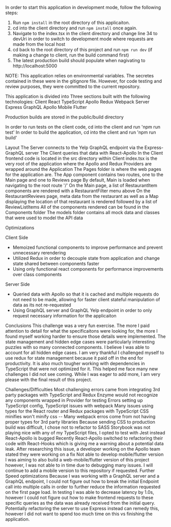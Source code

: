 In order to start this application in development mode, follow the following steps:

1. Run `npm install` in the root directory of this applicaiton. 
2. cd into the client directory and run `npm install` once again.
3. Navigate to the index.tsx in the client directory and change line 34 to devUri in order to switch to development mode where requests are made from the local host
4. cd back to the root directory of this project and run `npm run dev` (if making a change to client, run the build command first)
5. The latest production build should populate when nagivating to http://localhost:5000

NOTE: This application relies on environmental variables. The secretes contained in these were in the gitignore file. However, for code testing and review purposes, they were committed to the current repository. 

This application is divided into Three sections built with the following technologies:
  Client
    React
    TypeScript
    Apollo
    Redux
    Webpack
  Server
    Express
    GraphQL
    Apollo
  Mobile
    Flutter

Production builds are stored in the public/build directory

In order to run tests on the client code, cd into the client and run 'npm run test'
In order to build the application, cd into the client and run 'npm run build'

Layout
  The Server connects to the Yelp GraphQL endpoint via the Express-GraphQL server
  The Client queries that data with React-Apollo 
    In the Client frontend code is located in the src directory within Client
    index.tsx is the very root of the application where the Apollo and Redux Providers are wrapped around the Application
    The Pages folder is where the web pages for the application are.
    The App component contains two routes, one to the Main page and one to Reviews page
      By default, Main is loaded when navigating to the root route '/'
    On the Main page, a list of RestaurantItem components are rendered with a RestaurantFilter menu above
    On the RestaurantReviews page, meta data from the restaurant as well as a Map displaying the location of that restaurant is rendered followed by a list of ReviewListItems
    All of the components rendered can be found in the Components folder
    The models folder contains all mock data and classes that were used to model the API data

Optimizations

  Client Side
  - Memoized functional components to improve performance and prevent unnecessary rerendering
  - Utilized Redux in order to decouple state from application and change state shared between components faster
  - Using only functional react components for performance improvements over class components

  Server Side
  - Queried data with Apollo so that it is cached and multiple requests do not need to be made, allowing for faster client stateful manipulation of data as its not re-requested
  - Using GraphQL server and GraphQL Yelp endpoint in order to only request necessary information for the applicaiton

Conclusions
  This challenge was a very fun exercise. The more I paid attention to detail for what the specificaitons were looking for, the more I found myself working harder to ensure 
  those details were implemented. The state management and hidden edge cases were particularly interesting puzzles with so many connected components. I believe I was able to account
  for all hidden edge cases. I am very thankful I challenged myself to use redux for state management because it paid off in the end for productivity. 
  It is also much tougher working with dependencies in TypeScript that were not optimized for it. This helped me face many new challenges I did not see coming.
  While I was eager to add more, I am very please with the final result of this project.

Challenges/Difficulties
  Most challenging errors came from integrating 3rd party packages with TypeScript and Redux
    Enzyme would not recognize any components wrapped in Provider for testing
    Errors setting up TypeScript config, TypeScript issues with webpack
    Many issues using types for the React router and Redux packages with TypeScript
    CSS minifies won't minify css -- Many webpack erros come from not having proper types for 3rd party libraries 
    Because sending CSS to production build was difficult, I chose not to refactor to SASS
    Storybook was not playing nice with any of my TypeScript files, I opted to test with Jest instead
  React-Apollo is bugged
    Recently React-Apollo switched to refactoring their code with React-Hooks which is giving me a 
    warning about a potential data leak. After researching this issue, a developer working on the Apollo team stated
    they were working on a fix
  Not able to develop mobile/flutter version
    I was aiming to also build a web-mobile/flutter version of this project however, I was not able to in time due to 
    debugging many issues. I will continue to add a mobile version to this repository if requested. 
  Further Speed optimizations
    Because I was working with a GraphQL server and a GraphQL endpoint, I could not figure out how to break the initial
    Endpoint call into multiple calls in order to further reduce the information requested on the first page load. In testing
    I was able to decrease latency by 1.0s, however I could not figure out how to make frontend requests to these specific queries
    as the data was already received from the initial query. Potentially refactoring the server to use Express instead can remedy this,
    however I did not want to spend too much time on this vs finishing the application.

